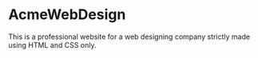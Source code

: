 # AcmeWebDesign
This is a professional website for a web designing company strictly made using HTML and CSS only.
